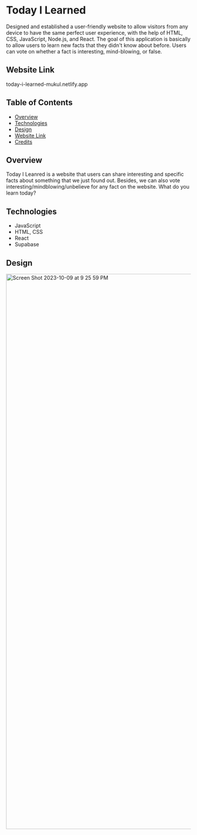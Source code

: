 # Today I Learned

Designed and established a user-friendly website to allow visitors from any device to have the same perfect user experience, with the help of HTML, CSS, JavaScript, Node.js, and React. The goal of this application is basically to allow users to learn new facts that they didn't know about before. Users can vote on whether a fact is interesting, mind-blowing, or false.

## Website Link

today-i-learned-mukul.netlify.app

## Table of Contents
- [Overview](#overview)
- [Technologies](#technologies)
- [Design](#design)
- [Website Link](#website-link)
- [Credits](#credits)

## Overview

Today I Leanred is a website that users can share interesting and specific facts about something that we just found out. Besides, we can also vote interesting/mindblowing/unbelieve for any fact on the website. 
What do you learn today?


## Technologies

- JavaScript
- HTML, CSS
- React
- Supabase

## Design

<img width="1512" alt="Screen Shot 2023-10-09 at 9 25 59 PM" src="https://github.com/chenlu-w/today-i-learned/assets/117595669/1b560c4a-1b54-4d5b-8844-6bec59cd920a">

